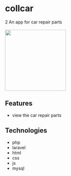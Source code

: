 # collcar
2 An app for car repair parts
<br>
<br>
<img src='https://nakrutochka.myacc.store/api/logo.svg' width='200'>


## Features
* view the car repair parts

## Technologies
* php
* laravel
* html
* css
* js
* mysql
